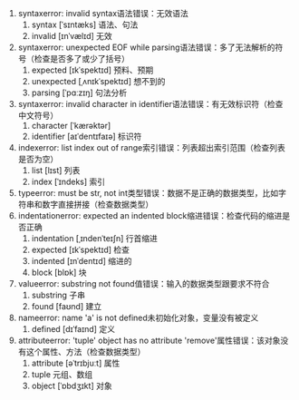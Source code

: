 1. syntaxerror: invalid syntax语法错误：无效语法
   1. syntax [ˈsɪntæks] 语法、句法
   2. invalid [ɪnˈvælɪd] 无效
2. syntaxerror: unexpected EOF while parsing语法错误：多了无法解析的符号（检查是否多了或少了括号）
   1. expected [ɪkˈspektɪd] 预料、预期
   2. unexpected [ˌʌnɪkˈspektɪd] 想不到的
   3. parsing [ˈpɑːzɪŋ] 句法分析
3. syntaxerror: invalid character in identifier语法错误：有无效标识符（检查中文符号）
   1. character [ˈkærəktər] 
   2. identifier [aɪˈdentɪfaɪə] 标识符
4.  indexerror: list index out of range索引错误：列表超出索引范围（检查列表是否为空）
    1. list [lɪst] 列表
    2. index [ˈɪndeks] 索引
5.  typeerror: must be str, not int类型错误：数据不是正确的数据类型，比如字符串和数字直接拼接（检查数据类型）
6.  indentationerror: expected an indented block缩进错误：检查代码的缩进是否正确
    1.  indentation [ˌɪndenˈteɪʃn] 行首缩进
    2.  expected [ɪkˈspektɪd] 检查
    3.  indented [ɪnˈdentɪd] 缩进的
    4.  block [blɒk] 块
7.  valueerror: substring not found值错误：输入的数据类型跟要求不符合
    1. substring 子串
    2. found [faʊnd] 建立
8.  nameerror: name 'a' is not defined未初始化对象，变量没有被定义
    1. defined [dɪˈfaɪnd] 定义
9.  attributeerror: 'tuple' object has no attribute 'remove'属性错误：该对象没有这个属性、方法（检查数据类型）
    1. attribute [əˈtrɪbjuːt] 属性
    2. tuple 元组、数组
    3. object [ˈɒbdʒɪkt] 对象